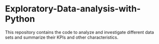 # Exploratory-Data-analysis-with-Python
This repository contains the code to analyze and investigate different data sets and summarize their KPIs and other characteristics.
